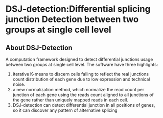 # DSJ-detection:Differential splicing junction Detection between two groups at single cell level

## About DSJ-Detection


A computation framework designed to detect differential junctions usage between two groups at single cell level. The software have three highlights:
1. iterative K-means to discern cells failing to reflect the real junctions count distribution of each gene due to low expression and technical noise. 
2. a new normalization method, which normalize the read count per junction of each gene using the reads count aligned to all junctions of the gene rather than uniquely mapped reads in each cell. 
3. DSJ-detection can detect differential junction in all positions of genes, so it can discover any pattern of alternative splicing

